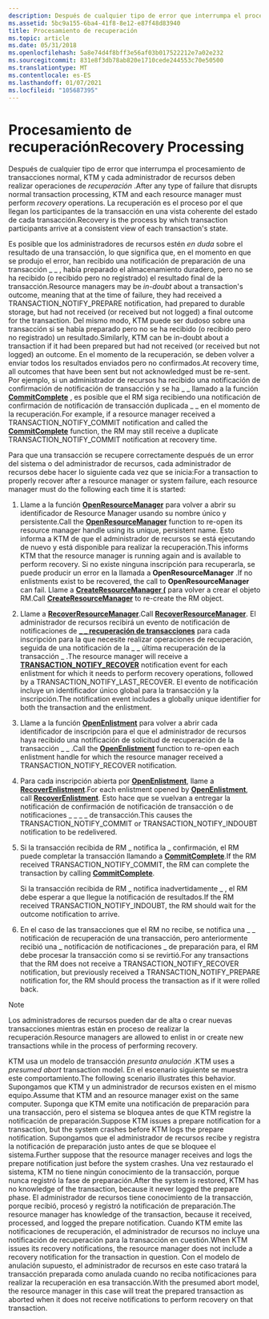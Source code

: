 ```yaml
---
description: Después de cualquier tipo de error que interrumpa el procesamiento de transacciones normal, KTM y cada administrador de recursos deben realizar operaciones de recuperación. La recuperación es el proceso por el que llegan los participantes de la transacción en una vista coherente de cada estado de las transacciones.
ms.assetid: 5bc9a155-6ba4-41f8-8e12-e87f48d83940
title: Procesamiento de recuperación
ms.topic: article
ms.date: 05/31/2018
ms.openlocfilehash: 5a8e74d4f8bff3e56af03b017522212e7a02e232
ms.sourcegitcommit: 831e8f3db78ab820e1710cede244553c70e50500
ms.translationtype: MT
ms.contentlocale: es-ES
ms.lasthandoff: 01/07/2021
ms.locfileid: "105687395"
---
```

# <a name="recovery-processing"></a><span data-ttu-id="efee7-104">Procesamiento de recuperación</span><span class="sxs-lookup"><span data-stu-id="efee7-104">Recovery Processing</span></span>

<span data-ttu-id="efee7-105">Después de cualquier tipo de error que interrumpa el procesamiento de transacciones normal, KTM y cada administrador de recursos deben realizar operaciones de *recuperación* .</span><span class="sxs-lookup"><span data-stu-id="efee7-105">After any type of failure that disrupts normal transaction processing, KTM and each resource manager must perform *recovery* operations.</span></span> <span data-ttu-id="efee7-106">La recuperación es el proceso por el que llegan los participantes de la transacción en una vista coherente del estado de cada transacción.</span><span class="sxs-lookup"><span data-stu-id="efee7-106">Recovery is the process by which transaction participants arrive at a consistent view of each transaction's state.</span></span>

<span data-ttu-id="efee7-107">Es posible que los administradores de recursos estén *en duda* sobre el resultado de una transacción, lo que significa que, en el momento en que se produjo el error, han recibido una notificación de preparación de una transacción \_ \_ , había preparado el almacenamiento duradero, pero no se ha recibido (o recibido pero no registrado) el resultado final de la transacción.</span><span class="sxs-lookup"><span data-stu-id="efee7-107">Resource managers may be *in-doubt* about a transaction's outcome, meaning that at the time of failure, they had received a TRANSACTION\_NOTIFY\_PREPARE notification, had prepared to durable storage, but had not received (or received but not logged) a final outcome for the transaction.</span></span> <span data-ttu-id="efee7-108">Del mismo modo, KTM puede ser dudoso sobre una transacción si se había preparado pero no se ha recibido (o recibido pero no registrado) un resultado.</span><span class="sxs-lookup"><span data-stu-id="efee7-108">Similarly, KTM can be in-doubt about a transaction if it had been prepared but had not received (or received but not logged) an outcome.</span></span> <span data-ttu-id="efee7-109">En el momento de la recuperación, se deben volver a enviar todos los resultados enviados pero no confirmados.</span><span class="sxs-lookup"><span data-stu-id="efee7-109">At recovery time, all outcomes that have been sent but not acknowledged must be re-sent.</span></span> <span data-ttu-id="efee7-110">Por ejemplo, si un administrador de recursos ha recibido una notificación de confirmación de notificación de transacción y se ha \_ \_ llamado a la función [**CommitComplete**](/windows/desktop/api/Ktmw32/nf-ktmw32-commitcomplete) , es posible que el RM siga recibiendo una notificación de confirmación de notificación de transacción duplicada \_ \_ en el momento de la recuperación.</span><span class="sxs-lookup"><span data-stu-id="efee7-110">For example, if a resource manager received a TRANSACTION\_NOTIFY\_COMMIT notification and called the [**CommitComplete**](/windows/desktop/api/Ktmw32/nf-ktmw32-commitcomplete) function, the RM may still receive a duplicate TRANSACTION\_NOTIFY\_COMMIT notification at recovery time.</span></span>

<span data-ttu-id="efee7-111">Para que una transacción se recupere correctamente después de un error del sistema o del administrador de recursos, cada administrador de recursos debe hacer lo siguiente cada vez que se inicia:</span><span class="sxs-lookup"><span data-stu-id="efee7-111">For a transaction to properly recover after a resource manager or system failure, each resource manager must do the following each time it is started:</span></span>

1.  <span data-ttu-id="efee7-112">Llame a la función [**OpenResourceManager**](/windows/desktop/api/Ktmw32/nf-ktmw32-openresourcemanager) para volver a abrir su identificador de Resource Manager usando su nombre único y persistente.</span><span class="sxs-lookup"><span data-stu-id="efee7-112">Call the [**OpenResourceManager**](/windows/desktop/api/Ktmw32/nf-ktmw32-openresourcemanager) function to re-open its resource manager handle using its unique, persistent name.</span></span> <span data-ttu-id="efee7-113">Esto informa a KTM de que el administrador de recursos se está ejecutando de nuevo y está disponible para realizar la recuperación.</span><span class="sxs-lookup"><span data-stu-id="efee7-113">This informs KTM that the resource manager is running again and is available to perform recovery.</span></span> <span data-ttu-id="efee7-114">Si no existe ninguna inscripción para recuperarla, se puede producir un error en la llamada a **OpenResourceManager** .</span><span class="sxs-lookup"><span data-stu-id="efee7-114">If no enlistments exist to be recovered, the call to **OpenResourceManager** can fail.</span></span> <span data-ttu-id="efee7-115">Llame a [**CreateResourceManager (**](/windows/desktop/api/Ktmw32/nf-ktmw32-createresourcemanager) para volver a crear el objeto RM.</span><span class="sxs-lookup"><span data-stu-id="efee7-115">Call [**CreateResourceManager**](/windows/desktop/api/Ktmw32/nf-ktmw32-createresourcemanager) to re-create the RM object.</span></span>
2.  <span data-ttu-id="efee7-116">Llame a [**RecoverResourceManager**](/windows/desktop/api/Ktmw32/nf-ktmw32-recoverresourcemanager).</span><span class="sxs-lookup"><span data-stu-id="efee7-116">Call [**RecoverResourceManager**](/windows/desktop/api/Ktmw32/nf-ktmw32-recoverresourcemanager).</span></span> <span data-ttu-id="efee7-117">El administrador de recursos recibirá un evento de notificación de notificaciones de [**\_ \_ recuperación de transacciones**](notification-mask.md) para cada inscripción para la que necesite realizar operaciones de recuperación, seguida de una notificación de la \_ \_ última recuperación de la transacción \_ .</span><span class="sxs-lookup"><span data-stu-id="efee7-117">The resource manager will receive a [**TRANSACTION\_NOTIFY\_RECOVER**](notification-mask.md) notification event for each enlistment for which it needs to perform recovery operations, followed by a TRANSACTION\_NOTIFY\_LAST\_RECOVER.</span></span> <span data-ttu-id="efee7-118">El evento de notificación incluye un identificador único global para la transacción y la inscripción.</span><span class="sxs-lookup"><span data-stu-id="efee7-118">The notification event includes a globally unique identifier for both the transaction and the enlistment.</span></span>
3.  <span data-ttu-id="efee7-119">Llame a la función [**OpenEnlistment**](/windows/desktop/api/Ktmw32/nf-ktmw32-openenlistment) para volver a abrir cada identificador de inscripción para el que el administrador de recursos haya recibido una notificación de solicitud de recuperación de la transacción \_ \_ .</span><span class="sxs-lookup"><span data-stu-id="efee7-119">Call the [**OpenEnlistment**](/windows/desktop/api/Ktmw32/nf-ktmw32-openenlistment) function to re-open each enlistment handle for which the resource manager received a TRANSACTION\_NOTIFY\_RECOVER notification.</span></span>
4.  <span data-ttu-id="efee7-120">Para cada inscripción abierta por [**OpenEnlistment**](/windows/desktop/api/Ktmw32/nf-ktmw32-openenlistment), llame a [**RecoverEnlistment**](/windows/desktop/api/Ktmw32/nf-ktmw32-recoverenlistment).</span><span class="sxs-lookup"><span data-stu-id="efee7-120">For each enlistment opened by [**OpenEnlistment**](/windows/desktop/api/Ktmw32/nf-ktmw32-openenlistment), call [**RecoverEnlistment**](/windows/desktop/api/Ktmw32/nf-ktmw32-recoverenlistment).</span></span> <span data-ttu-id="efee7-121">Esto hace que se vuelvan a entregar la notificación de confirmación de notificación de transacción o de notificaciones \_ \_ \_ \_ de transacción.</span><span class="sxs-lookup"><span data-stu-id="efee7-121">This causes the TRANSACTION\_NOTIFY\_COMMIT or TRANSACTION\_NOTIFY\_INDOUBT notification to be redelivered.</span></span>
5.  <span data-ttu-id="efee7-122">Si la transacción recibida de RM \_ notifica la \_ confirmación, el RM puede completar la transacción llamando a [**CommitComplete**](/windows/desktop/api/Ktmw32/nf-ktmw32-commitcomplete).</span><span class="sxs-lookup"><span data-stu-id="efee7-122">If the RM received TRANSACTION\_NOTIFY\_COMMIT, the RM can complete the transaction by calling [**CommitComplete**](/windows/desktop/api/Ktmw32/nf-ktmw32-commitcomplete).</span></span>

    <span data-ttu-id="efee7-123">Si la transacción recibida de RM \_ notifica inadvertidamente \_ , el RM debe esperar a que llegue la notificación de resultados.</span><span class="sxs-lookup"><span data-stu-id="efee7-123">If the RM received TRANSACTION\_NOTIFY\_INDOUBT, the RM should wait for the outcome notification to arrive.</span></span>

6.  <span data-ttu-id="efee7-124">En el caso de las transacciones que el RM no recibe, se notifica una \_ \_ notificación de recuperación de una transacción, pero anteriormente recibió una \_ notificación de notificaciones \_ de preparación para, el RM debe procesar la transacción como si se revirtió.</span><span class="sxs-lookup"><span data-stu-id="efee7-124">For any transactions that the RM does not receive a TRANSACTION\_NOTIFY\_RECOVER notification, but previously received a TRANSACTION\_NOTIFY\_PREPARE notification for, the RM should process the transaction as if it were rolled back.</span></span>

> [!Note]
>
> <span data-ttu-id="efee7-125">Los administradores de recursos pueden dar de alta o crear nuevas transacciones mientras están en proceso de realizar la recuperación.</span><span class="sxs-lookup"><span data-stu-id="efee7-125">Resource managers are allowed to enlist in or create new transactions while in the process of performing recovery.</span></span>

 

<span data-ttu-id="efee7-126">KTM usa un modelo de transacción *presunta anulación* .</span><span class="sxs-lookup"><span data-stu-id="efee7-126">KTM uses a *presumed abort* transaction model.</span></span> <span data-ttu-id="efee7-127">En el escenario siguiente se muestra este comportamiento.</span><span class="sxs-lookup"><span data-stu-id="efee7-127">The following scenario illustrates this behavior.</span></span> <span data-ttu-id="efee7-128">Supongamos que KTM y un administrador de recursos existen en el mismo equipo.</span><span class="sxs-lookup"><span data-stu-id="efee7-128">Assume that KTM and an resource manager exist on the same computer.</span></span> <span data-ttu-id="efee7-129">Suponga que KTM emite una notificación de preparación para una transacción, pero el sistema se bloquea antes de que KTM registre la notificación de preparación.</span><span class="sxs-lookup"><span data-stu-id="efee7-129">Suppose KTM issues a prepare notification for a transaction, but the system crashes before KTM logs the prepare notification.</span></span> <span data-ttu-id="efee7-130">Supongamos que el administrador de recursos recibe y registra la notificación de preparación justo antes de que se bloquee el sistema.</span><span class="sxs-lookup"><span data-stu-id="efee7-130">Further suppose that the resource manager receives and logs the prepare notification just before the system crashes.</span></span> <span data-ttu-id="efee7-131">Una vez restaurado el sistema, KTM no tiene ningún conocimiento de la transacción, porque nunca registró la fase de preparación.</span><span class="sxs-lookup"><span data-stu-id="efee7-131">After the system is restored, KTM has no knowledge of the transaction, because it never logged the prepare phase.</span></span> <span data-ttu-id="efee7-132">El administrador de recursos tiene conocimiento de la transacción, porque recibió, procesó y registró la notificación de preparación.</span><span class="sxs-lookup"><span data-stu-id="efee7-132">The resource manager has knowledge of the transaction, because it received, processed, and logged the prepare notification.</span></span> <span data-ttu-id="efee7-133">Cuando KTM emite las notificaciones de recuperación, el administrador de recursos no incluye una notificación de recuperación para la transacción en cuestión.</span><span class="sxs-lookup"><span data-stu-id="efee7-133">When KTM issues its recovery notifications, the resource manager does not include a recovery notification for the transaction in question.</span></span> <span data-ttu-id="efee7-134">Con el modelo de anulación supuesto, el administrador de recursos en este caso tratará la transacción preparada como anulada cuando no reciba notificaciones para realizar la recuperación en esa transacción.</span><span class="sxs-lookup"><span data-stu-id="efee7-134">With the presumed abort model, the resource manager in this case will treat the prepared transaction as aborted when it does not receive notifications to perform recovery on that transaction.</span></span>

 

 



